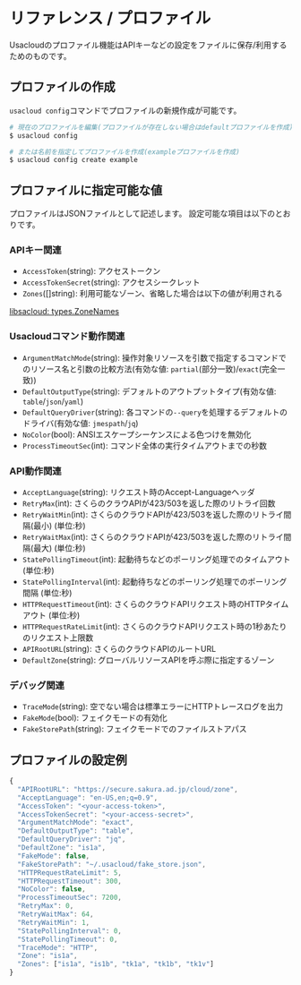 # リファレンス / プロファイル

Usacloudのプロファイル機能はAPIキーなどの設定をファイルに保存/利用するためのものです。  

## プロファイルの作成

`usacloud config`コマンドでプロファイルの新規作成が可能です。

```bash
# 現在のプロファイルを編集(プロファイルが存在しない場合はdefaultプロファイルを作成)
$ usacloud config

# または名前を指定してプロファイルを作成(exampleプロファイルを作成)
$ usacloud config create example
```

## プロファイルに指定可能な値

プロファイルはJSONファイルとして記述します。
設定可能な項目は以下のとおりです。

### APIキー関連

- `AccessToken`(string): アクセストークン
- `AccessTokenSecret`(string): アクセスシークレット
- `Zones`([]string): 利用可能なゾーン、省略した場合は以下の値が利用される

[libsacloud: types.ZoneNames](https://github.com/sacloud/libsacloud/blob/master/v2/sacloud/types/zone.go#L30-L31)

### Usacloudコマンド動作関連

- `ArgumentMatchMode`(string): 操作対象リソースを引数で指定するコマンドでのリソース名と引数の比較方法(有効な値: `partial`(部分一致)/`exact`(完全一致))
- `DefaultOutputType`(string): デフォルトのアウトプットタイプ(有効な値: `table`/`json`/`yaml`)
- `DefaultQueryDriver`(string): 各コマンドの`--query`を処理するデフォルトのドライバ(有効な値: `jmespath`/`jq`)
- `NoColor`(bool): ANSIエスケープシーケンスによる色つけを無効化
- `ProcessTimeoutSec`(int): コマンド全体の実行タイムアウトまでの秒数

### API動作関連

- `AcceptLanguage`(string): リクエスト時のAccept-Languageヘッダ
- `RetryMax`(int): さくらのクラウAPIが423/503を返した際のリトライ回数
- `RetryWaitMin`(int): さくらのクラウドAPIが423/503を返した際のリトライ間隔(最小) (単位:秒)
- `RetryWaitMax`(int): さくらのクラウドAPIが423/503を返した際のリトライ間隔(最大) (単位:秒)
- `StatePollingTimeout`(int): 起動待ちなどのポーリング処理でのタイムアウト (単位:秒)
- `StatePollingInterval`(int): 起動待ちなどのポーリング処理でのポーリング間隔 (単位:秒)
- `HTTPRequestTimeout`(int): さくらのクラウドAPIリクエスト時のHTTPタイムアウト (単位:秒)
- `HTTPRequestRateLimit`(int): さくらのクラウドAPIリクエスト時の1秒あたりのリクエスト上限数
- `APIRootURL`(string): さくらのクラウドAPIのルートURL
- `DefaultZone`(string): グローバルリソースAPIを呼ぶ際に指定するゾーン

### デバッグ関連  

- `TraceMode`(string): 空でない場合は標準エラーにHTTPトレースログを出力
- `FakeMode`(bool): フェイクモードの有効化
- `FakeStorePath`(string): フェイクモードでのファイルストアパス

## プロファイルの設定例

```js
{
  "APIRootURL": "https://secure.sakura.ad.jp/cloud/zone",
  "AcceptLanguage": "en-US,en;q=0.9",
  "AccessToken": "<your-access-token>",
  "AccessTokenSecret": "<your-access-secret>",
  "ArgumentMatchMode": "exact",
  "DefaultOutputType": "table",
  "DefaultQueryDriver": "jq",
  "DefaultZone": "is1a",
  "FakeMode": false,
  "FakeStorePath": "~/.usacloud/fake_store.json",
  "HTTPRequestRateLimit": 5,
  "HTTPRequestTimeout": 300,
  "NoColor": false,
  "ProcessTimeoutSec": 7200,
  "RetryMax": 0,
  "RetryWaitMax": 64,
  "RetryWaitMin": 1,
  "StatePollingInterval": 0,
  "StatePollingTimeout": 0,
  "TraceMode": "HTTP",
  "Zone": "is1a",
  "Zones": ["is1a", "is1b", "tk1a", "tk1b", "tk1v"]
}
```